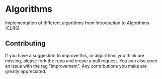 # Algorithms

Implementation of different algorithms from Introduction to Algorithms (CLRS)

<!-- CONTRIBUTING -->
## Contributing
If you have a suggestion to improve this, or algorithms you think are missing, please fork the repo and create a pull request. You can also open an issue with the tag "improvement".
Any contributions you make are greatly appreciated.